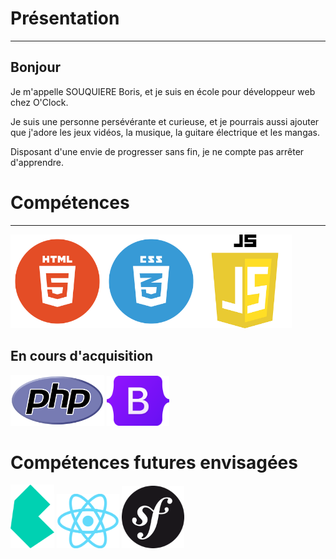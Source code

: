 

# Présentation

---

## Bonjour
 
 Je m'appelle SOUQUIERE Boris, et je suis en école pour développeur web chez O'Clock.
 
 Je suis une personne persévérante et curieuse, et je pourrais aussi ajouter que j'adore les jeux vidéos, la musique, la guitare électrique et les mangas.
 
 Disposant d'une envie de progresser sans fin, je ne compte pas arrêter d'apprendre. 


# Compétences

---


<img src="html.png" width="150" height="auto"><img src="css.png" width="150" height="auto"><img src="js-logo.png" width="150" height="auto">


## En cours d'acquisition

<img src="PHP-logo.svg.png" width="150" height="auto"> <img src="Bootstrap_logo.svg.png" width="100" height="auto" padding-left="200px">


# Compétences futures envisagées

<img src="bulma.png" width ="70" height ="auto"> <img src="React-icon.svg.png" width ="100" height ="auto"> <img src="symfony.svg.png" width ="100" height ="auto"> 

